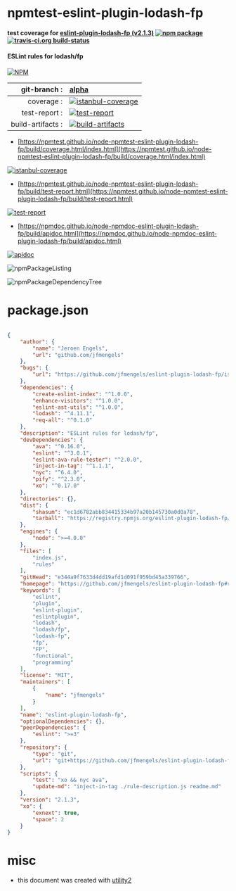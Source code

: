 # npmtest-eslint-plugin-lodash-fp

#### test coverage for  [eslint-plugin-lodash-fp (v2.1.3)](https://github.com/jfmengels/eslint-plugin-lodash-fp#readme)  [![npm package](https://img.shields.io/npm/v/npmtest-eslint-plugin-lodash-fp.svg?style=flat-square)](https://www.npmjs.org/package/npmtest-eslint-plugin-lodash-fp) [![travis-ci.org build-status](https://api.travis-ci.org/npmtest/node-npmtest-eslint-plugin-lodash-fp.svg)](https://travis-ci.org/npmtest/node-npmtest-eslint-plugin-lodash-fp)

#### ESLint rules for lodash/fp

[![NPM](https://nodei.co/npm/eslint-plugin-lodash-fp.png?downloads=true&downloadRank=true&stars=true)](https://www.npmjs.com/package/eslint-plugin-lodash-fp)

| git-branch : | [alpha](https://github.com/npmtest/node-npmtest-eslint-plugin-lodash-fp/tree/alpha)|
|--:|:--|
| coverage : | [![istanbul-coverage](https://npmtest.github.io/node-npmtest-eslint-plugin-lodash-fp/build/coverage.badge.svg)](https://npmtest.github.io/node-npmtest-eslint-plugin-lodash-fp/build/coverage.html/index.html)|
| test-report : | [![test-report](https://npmtest.github.io/node-npmtest-eslint-plugin-lodash-fp/build/test-report.badge.svg)](https://npmtest.github.io/node-npmtest-eslint-plugin-lodash-fp/build/test-report.html)|
| build-artifacts : | [![build-artifacts](https://npmtest.github.io/node-npmtest-eslint-plugin-lodash-fp/glyphicons_144_folder_open.png)](https://github.com/npmtest/node-npmtest-eslint-plugin-lodash-fp/tree/gh-pages/build)|

- [https://npmtest.github.io/node-npmtest-eslint-plugin-lodash-fp/build/coverage.html/index.html](https://npmtest.github.io/node-npmtest-eslint-plugin-lodash-fp/build/coverage.html/index.html)

[![istanbul-coverage](https://npmtest.github.io/node-npmtest-eslint-plugin-lodash-fp/build/screenCapture.buildCi.browser.%252Ftmp%252Fbuild%252Fcoverage.lib.html.png)](https://npmtest.github.io/node-npmtest-eslint-plugin-lodash-fp/build/coverage.html/index.html)

- [https://npmtest.github.io/node-npmtest-eslint-plugin-lodash-fp/build/test-report.html](https://npmtest.github.io/node-npmtest-eslint-plugin-lodash-fp/build/test-report.html)

[![test-report](https://npmtest.github.io/node-npmtest-eslint-plugin-lodash-fp/build/screenCapture.buildCi.browser.%252Ftmp%252Fbuild%252Ftest-report.html.png)](https://npmtest.github.io/node-npmtest-eslint-plugin-lodash-fp/build/test-report.html)

- [https://npmdoc.github.io/node-npmdoc-eslint-plugin-lodash-fp/build/apidoc.html](https://npmdoc.github.io/node-npmdoc-eslint-plugin-lodash-fp/build/apidoc.html)

[![apidoc](https://npmdoc.github.io/node-npmdoc-eslint-plugin-lodash-fp/build/screenCapture.buildCi.browser.%252Ftmp%252Fbuild%252Fapidoc.html.png)](https://npmdoc.github.io/node-npmdoc-eslint-plugin-lodash-fp/build/apidoc.html)

![npmPackageListing](https://npmtest.github.io/node-npmtest-eslint-plugin-lodash-fp/build/screenCapture.npmPackageListing.svg)

![npmPackageDependencyTree](https://npmtest.github.io/node-npmtest-eslint-plugin-lodash-fp/build/screenCapture.npmPackageDependencyTree.svg)



# package.json

```json

{
    "author": {
        "name": "Jeroen Engels",
        "url": "github.com/jfmengels"
    },
    "bugs": {
        "url": "https://github.com/jfmengels/eslint-plugin-lodash-fp/issues"
    },
    "dependencies": {
        "create-eslint-index": "^1.0.0",
        "enhance-visitors": "^1.0.0",
        "eslint-ast-utils": "^1.0.0",
        "lodash": "^4.11.1",
        "req-all": "^0.1.0"
    },
    "description": "ESLint rules for lodash/fp",
    "devDependencies": {
        "ava": "^0.16.0",
        "eslint": "^3.0.1",
        "eslint-ava-rule-tester": "^2.0.0",
        "inject-in-tag": "^1.1.1",
        "nyc": "^6.4.0",
        "pify": "^2.3.0",
        "xo": "^0.17.0"
    },
    "directories": {},
    "dist": {
        "shasum": "ec1d6782abb834415334b97a20b145730a0d0a78",
        "tarball": "https://registry.npmjs.org/eslint-plugin-lodash-fp/-/eslint-plugin-lodash-fp-2.1.3.tgz"
    },
    "engines": {
        "node": ">=4.0.0"
    },
    "files": [
        "index.js",
        "rules"
    ],
    "gitHead": "e344a9f7633d4dd19afd1d091f959bd45a339766",
    "homepage": "https://github.com/jfmengels/eslint-plugin-lodash-fp#readme",
    "keywords": [
        "eslint",
        "plugin",
        "eslint-plugin",
        "eslintplugin",
        "lodash",
        "lodash/fp",
        "lodash-fp",
        "fp",
        "FP",
        "functional",
        "programming"
    ],
    "license": "MIT",
    "maintainers": [
        {
            "name": "jfmengels"
        }
    ],
    "name": "eslint-plugin-lodash-fp",
    "optionalDependencies": {},
    "peerDependencies": {
        "eslint": ">=3"
    },
    "repository": {
        "type": "git",
        "url": "git+https://github.com/jfmengels/eslint-plugin-lodash-fp.git"
    },
    "scripts": {
        "test": "xo && nyc ava",
        "update-md": "inject-in-tag ./rule-description.js readme.md"
    },
    "version": "2.1.3",
    "xo": {
        "exnext": true,
        "space": 2
    }
}
```



# misc
- this document was created with [utility2](https://github.com/kaizhu256/node-utility2)
